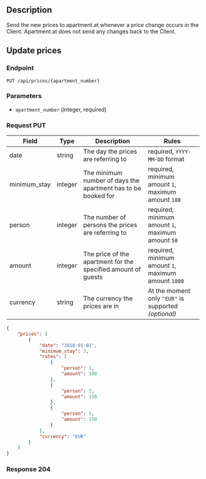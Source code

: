 ## Description

Send the new prices to apartment.at whenever a price change occurs in the Client. 
Apartment.at does not send any changes back to the Client.

## Update prices

### Endpoint
```
PUT /api/prices/{apartment_number}
```

### Parameters
- `apartment_number` (integer, required)

### Request PUT

Field | Type | Description | Rules
------|------|-------------|------
date | string | The day the prices are referring to | required, `YYYY-MM-DD` format
minimum_stay | integer | The minimum number of days the apartment has to be booked for | required, minimum amount `1`, maximum amount `100`
person | integer | The number of persons the prices are referring to | required, minimum amount `1`, maximum amount `50`
amount | integer | The price of the apartment for the specified amount of guests | required, minimum amount `1`, maximum amount `1000`
currency | string | The currency the prices are in | At the moment only `"EUR"` is supported *(optional)*

```json
{
    "prices": [
        {
            "date": "2018-01-01",
            "minimum_stay": 3,
            "rates": [
                {
                    "person": 1,
                    "amount": 100
                },
                {
                    "person": 2,
                    "amount": 130
                },
                {
                    "person": 3,
                    "amount": 150
                }
            ],
            "currency": "EUR"
        }
    ]
}
```

### Response 204